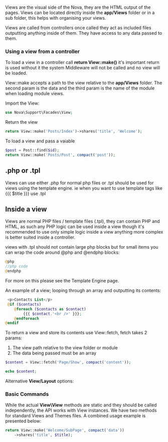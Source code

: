 Views are the visual side of the Nova, they are the HTML output of the pages. Views can be located directly inside the **app/Views** folder or in a sub folder, this helps with organising your views.

Views are called from controllers once called they act as included files outputting anything inside of them. They have access to any data passed to them.

### Using a view from a controller

To load a view in a controller call **return View::make()** it's important return is used without it the system Middleware will not be called and no view will be loaded. 

View::make accepts a path to the view relative to the **app/Views** folder. 
The second param is the data and the third param is the name of the module when loading module views.

Import the View:

```php
use Nova\Support\Facades\View;
```

Return the view

```php
return View::make('Posts/Index')->shares('title', 'Welcome');
```

To load a view and pass a vaiable

```php
$post = Post::find($id);
return View::make('Posts/Post', compact('post'));
```

## .php or .tpl

Views can use either .php for normal php files or .tpl should be used for views using the template engine. ie when you want to use template tags like {{{ $title }}} use .tpl

## Inside a view

Views are normal PHP files / template files (.tpl), they can contain PHP and HTML, as such any PHP logic can be used inside a view though it's recommended to use only simple logic inside a view anything more complex is better suited inside a controller.

views with .tpl should not contain large php blocks but for small items you can wrap the code around @php and @endphp blocks:

```php
@php
//php code
@endphp
```
For more on this please see the Template Engine page.

An example of a view; looping through an array and outputting its contents:

```php
 <p>Contacts List</p>
 @if ($contacts) 
    @foreach ($contacts as $contact) 
        {{{ $contact.'<br />' }}};
    @endforeach
@endif
```

To return a view and store its contents use View::fetch, fetch takes 2 params:
1. The view path relative to the view folder or module
2. The data being passed must be an array

```php
$content = View::fetch('Page/Show', compact('content'));

echo $content;
```

Alternative **View/Layout** options:

### Basic Commands

While the actual **View\View** methods are static and they should be called independently, the API works with View instances. We have two methods for standard Views and Themes files. A combined usage example is presented below:

```php
return View::make('Welcome/SubPage', compact('data'))
    ->shares('title', $title);
```
